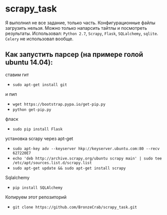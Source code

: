 # scrapy_task
Я выполнил не все задание, только часть. Конфигурационные файлы загрузить нельзя. Можно только напарсить тайтлы и посмотреть результаты. Использовал: `Python 2.7`, `Scrapy`, `Flask`, `SQLalchemy`, `sqlite`. `Celery` не использовал вообще. 
## Как запустить парсер (на примере голой ubuntu 14.04):
ставим гит

-  `sudo apt-get install git`

и пип

-  `wget https://bootstrap.pypa.io/get-pip.py`
-  `python get-pip.py`

фласк

-  `sudo pip install Flask`

установка scrapy через apt-get

-  `sudo apt-key adv --keyserver hkp://keyserver.ubuntu.com:80 --recv 627220E7`
-  `echo 'deb http://archive.scrapy.org/ubuntu scrapy main' | sudo tee /etc/apt/sources.list.d/scrapy.list`
-  `sudo apt-get update && sudo apt-get install scrapy`

Sqlalchemy

-  `pip install SQLAlchemy`

Копируем этот репозиторий

-  `git clone https://github.com/BronzeCrab/scrapy_task.git`
